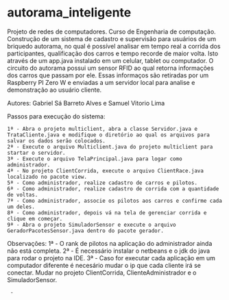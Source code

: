 # autorama_inteligente
Projeto de redes de computadores. Curso de Engenharia de computação. 
Construção de um sistema de cadastro e supervisão para usuários de um briquedo autorama, no qual é possível analisar em tempo
real a corrida dos participantes, qualificação dos carros e tempo recorde de maior volta. Isto através de um app.java instalado
em um celular, tablet ou computador.
O circuito do autorama possui um sensor RFID ao qual retorna informações dos carros que passam por ele. Essas informaços são
retiradas por um Raspberry PI Zero W e enviadas a um servidor local para analise e demonstração ao usuário cliente. 

Autores: Gabriel Sá Barreto Alves e Samuel Vitorio Lima

Passos para execução do sistema:

	1ª - Abra o projeto multiclient, abra a classe Servidor.java e TrataCliente.java e modifique o diretório ao qual os arquivos para salvar os dados serão colocados.
	2ª - Execute o arquivo Multiclient.java do projeto multiclient para startar o servidor.
	3ª - Execute o arquivo TelaPrincipal.java para logar como administrador.
	4ª - No projeto ClientCorrida, execute o arquivo ClientRace.java localizado no pacote view.
	5ª - Como administrador, realize cadastro de carros e pilotos.
	6ª - Como administrador, realize cadastro de corrida com a quantidade de voltas.
	7ª - Como administrador, associe os pilotos aos carros e confirme cada um deles.
	8ª - Como administrador, depois vá na tela de gerenciar corrida e clique em começar.
	9ª - Abra o projeto SimuladorSensor e execute o arquivo GeradorPacotesSensor.java dentro do pacote gerador.

Observações: 
	1ª - O rank de pilotos na aplicação do administrador ainda não está completa.
	2ª - É necessário instalar o netbeans e o jdk do java para rodar o projeto na IDE.
	3ª - Caso for executar cada aplicação em um computador diferente é necesário mudar o ip que cada cliente irá se conectar. Mudar no projeto ClientCorrida, ClienteAdministrador e o SimuladorSensor.





	 - 
